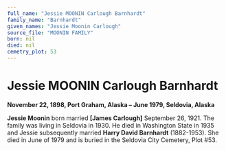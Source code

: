 ```yaml
---
full_name: "Jessie MOONIN Carlough Barnhardt"
family_name: "Barnhardt"
given_names: "Jessie Moonin Carlough"
source_file: "MOONIN FAMILY"
born: nil
died: nil
cemetry_plot: 53
---
```

# Jessie MOONIN Carlough Barnhardt

**November 22, 1898, Port Graham, Alaska – June 1979, Seldovia, Alaska**

**Jessie Moonin** born married **\[James Carlough\]** September 26,
1921. The family was living in Seldovia in 1930. He died in Washington
State in 1935 and Jessie subsequently married **Harry David Barnhardt**
(1882-1953). She died in June of 1979 and is buried in the Seldovia City
Cemetery, Plot \#53.

